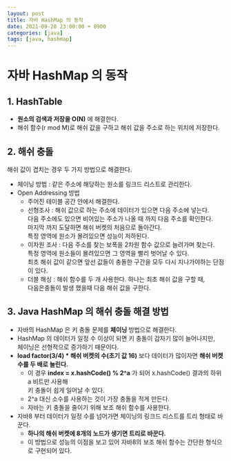 ```yaml
---
layout: post
title: 자바 HashMap 의 동작
date: 2021-09-28 23:00:00 + 0900
categories: [java]
tags: [java, hashmap]
---
```

# 자바 HashMap 의 동작

## 1. HashTable
- __원소의 검색과 저장을 O(N)__ 에 해결한다.
- 해쉬 함수(r mod M)로 해쉬 값을 구하고 해쉬 값을 주소로 하는 위치에 저장한다.

## 2. 해쉬 충돌
해쉬 값이 겹치는 경우 두 가지 방법으로 해결한다.

- 체이닝 방법 : 같은 주소에 해당하는 원소를 링크드 리스트로 관리한다.
- Open Addressing 방법
  - 주어진 테이블 공간 안에서 해결한다.
  - 선형조사 : 해쉬 값으로 하는 주소에 데이터가 있으면 다음 주소에 넣는다.   
  다음 주소에도 있으면 비어있는 주소가 나올 때 까지 다음 주소를 확인한다.   
  마지막 까지 도달하면 해쉬 버켓의 처음으로 돌아간다.   
  특정 영역에 원소가 몰려있으면 성능이 저하된다.
  - 이차원 조사 : 다음 주소를 찾는 보폭을 2차원 함수 값으로 늘려가며 찾는다.   
  특정 영역에 원소들이 몰려있으면 그 영역을 빨리 벗어날 수 있다.   
  최초 해쉬 값이 같으면 앞선 값들이 충돌한 구간을 모두 다시 지나가야하는 단점이 있다.
  - 더블 해싱 : 해쉬 함수를 두 개 사용한다. 하나는 최초 해쉬 값을 구할 때,    
  다음은충돌이 발생 했을때 다음 해쉬 값을 구한다.

## 3. Java HashMap 의 해쉬 충돌 해결 방법
- 자바의 HashMap 은 키 충돌 문제를 __체이닝__ 방법으로 해결한다.
- HashMap 의 데이터가 일정 수 이상이 되면 키 충돌이 갑자기 많이 늘어나지만,   
체이닝은 선형적으로 증가하기 때문이다.
- __load factor(3/4) * 해쉬 버켓의 수(초기 값 16)__ 보다 데이터가 많이자면 __해쉬 버켓 수를 두 배로 늘린다.__
  - 이 경우 __index = x.hashCode() % 2^a__ 가 되어  x.hashCode() 결과의 하위 a 비트만 사용해   
  키 충돌이 쉽게 일어날 수 있다.
  - 2^a 대신 소수를 사용하는 것이 가장 충돌을 적게 만든다.
  - 자바는 키 충돌을 줄이기 위해 보조 해쉬 함수를 사용한다.
- 자바8 부터 데이터가 일정 수를 넘어가면 체이닝의 링크드 리스트를 트리 형태로 바꾼다.   
  - __하나의 해쉬 버켓에 8개의 노드가 생기면 트리로 바꾼다.__
  - 이 방법으로 성능의 이점을 보고 있어 자바8의 보조 해쉬 함수는 간단한 형식으로 구현되어 있다.
